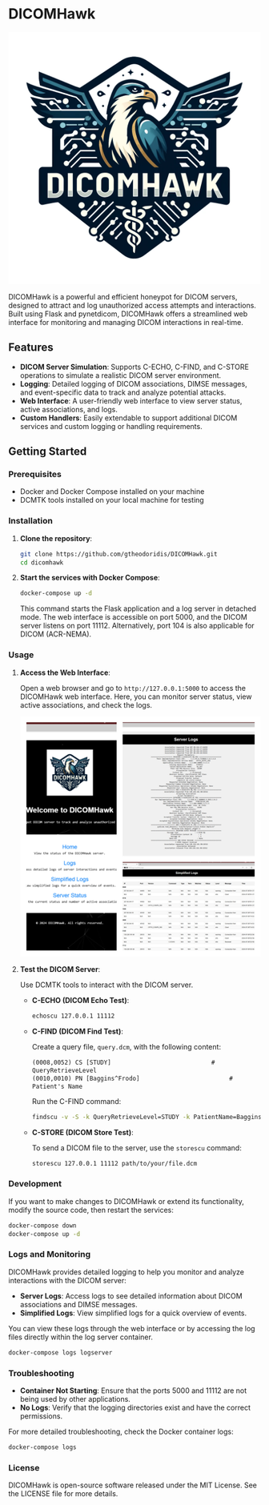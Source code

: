 # DICOMHawk

![DICOMHawk Logo](images/dicomhawk_logo.png)

DICOMHawk is a powerful and efficient honeypot for DICOM servers, designed to attract and log unauthorized access attempts and interactions. Built using Flask and pynetdicom, DICOMHawk offers a streamlined web interface for monitoring and managing DICOM interactions in real-time.

## Features

- **DICOM Server Simulation**: Supports C-ECHO, C-FIND, and C-STORE operations to simulate a realistic DICOM server environment.
- **Logging**: Detailed logging of DICOM associations, DIMSE messages, and event-specific data to track and analyze potential attacks.
- **Web Interface**: A user-friendly web interface to view server status, active associations, and logs.
- **Custom Handlers**: Easily extendable to support additional DICOM services and custom logging or handling requirements.

## Getting Started

### Prerequisites

- Docker and Docker Compose installed on your machine
- DCMTK tools installed on your local machine for testing

### Installation

1. **Clone the repository**:

    ```bash
    git clone https://github.com/gtheodoridis/DICOMHawk.git
    cd dicomhawk
    ```

2. **Start the services with Docker Compose**:

    ```bash
    docker-compose up -d
    ```

    This command starts the Flask application and a log server in detached mode. The web interface is accessible on port 5000, and the DICOM server listens on port 11112. Alternatively, port 104 is also applicable for DICOM (ACR-NEMA).

### Usage

1. **Access the Web Interface**:

    Open a web browser and go to `http://127.0.0.1:5000` to access the DICOMHawk web interface. Here, you can monitor server status, view active associations, and check the logs.

    ![DICOMHawk Web Interface](images/interface_screenshots.jpg)

2. **Test the DICOM Server**:

    Use DCMTK tools to interact with the DICOM server.

    - **C-ECHO (DICOM Echo Test)**:

        ```bash
        echoscu 127.0.0.1 11112
        ```

    - **C-FIND (DICOM Find Test)**:

        Create a query file, `query.dcm`, with the following content:

        ```plaintext
        (0008,0052) CS [STUDY]                            # QueryRetrieveLevel
        (0010,0010) PN [Baggins^Frodo]                         # Patient's Name
        ```

        Run the C-FIND command:

        ```bash
        findscu -v -S -k QueryRetrieveLevel=STUDY -k PatientName=Baggins^Frodo 127.0.0.1 11112
        ```

    - **C-STORE (DICOM Store Test)**:

        To send a DICOM file to the server, use the `storescu` command:

        ```bash
        storescu 127.0.0.1 11112 path/to/your/file.dcm
        ```

### Development

If you want to make changes to DICOMHawk or extend its functionality, modify the source code, then restart the services:

```bash
docker-compose down
docker-compose up -d
```

### Logs and Monitoring

DICOMHawk provides detailed logging to help you monitor and analyze interactions with the DICOM server:

- **Server Logs**: Access logs to see detailed information about DICOM associations and DIMSE messages.
- **Simplified Logs**: View simplified logs for a quick overview of events.

You can view these logs through the web interface or by accessing the log files directly within the log server container.

```bash
docker-compose logs logserver
```

### Troubleshooting

- **Container Not Starting**: Ensure that the ports 5000 and 11112 are not being used by other applications.
- **No Logs**: Verify that the logging directories exist and have the correct permissions.

For more detailed troubleshooting, check the Docker container logs:

```bash
docker-compose logs
```

### License

DICOMHawk is open-source software released under the MIT License. See the LICENSE file for more details.
